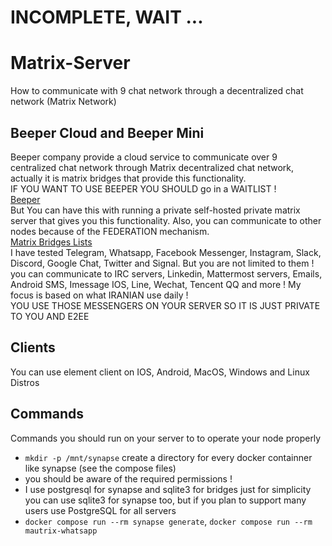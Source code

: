 # INCOMPLETE, WAIT ...
# Matrix-Server
How to communicate with 9 chat network through a decentralized chat network (Matrix Network)

## Beeper Cloud and Beeper Mini
Beeper company provide a cloud service to communicate over 9 centralized chat network through Matrix decentralized chat network, actually it is  matrix bridges that 
provide this functionality.<br/>
IF YOU WANT TO USE BEEPER YOU SHOULD go in a WAITLIST ! <br>
[Beeper](https://beeper.com)<br/>
But You can have this with running a private self-hosted private matrix server that gives you this functionality. Also, you can communicate to other nodes because of the FEDERATION 
mechanism.<br/>
[Matrix Bridges Lists](https://matrix.org/ecosystem/bridges/)<br/>
I have tested Telegram, Whatsapp, Facebook Messenger, Instagram, Slack, Discord, Google Chat, Twitter and Signal.
But you are not limited to them !<br/>
you can communicate to IRC servers, Linkedin, Mattermost servers, Emails, Android SMS, Imessage IOS, Line, Wechat, Tencent QQ and more !
My focus is based on what IRANIAN use daily ! <br/>
YOU USE THOSE MESSENGERS ON YOUR SERVER SO IT IS JUST PRIVATE TO YOU AND E2EE

## Clients
You can use element client on IOS, Android, MacOS, Windows and Linux Distros

## Commands
Commands you should run on your server to to operate your node properly
- `` mkdir -p /mnt/synapse `` create a directory for every docker containner like synapse (see the compose files)
- you should be aware of the required permissions !
- I use postgresql for synapse and sqlite3 for bridges just for simplicity you can use sqlite3 for synapse too, but if you plan to support many users use PostgreSQL for all servers
- `` docker compose run --rm synapse generate ``, `` docker compose run --rm mautrix-whatsapp  ``
